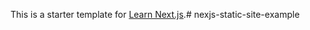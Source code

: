 This is a starter template for [Learn Next.js](https://nextjs.org/learn).# nexjs-static-site-example
